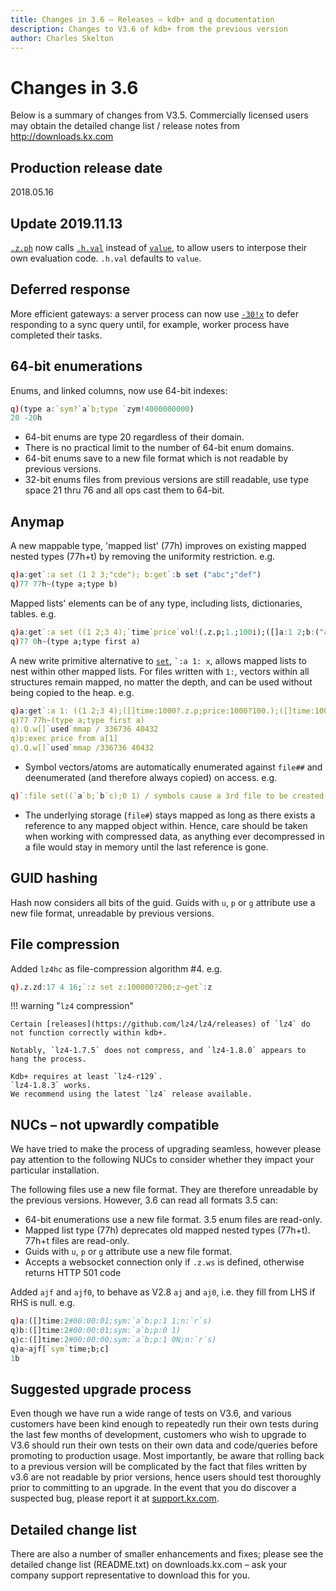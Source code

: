 ```yaml
---
title: Changes in 3.6 – Releases – kdb+ and q documentation
description: Changes to V3.6 of kdb+ from the previous version
author: Charles Skelton
---
```

# Changes in 3.6


Below is a summary of changes from V3.5. Commercially licensed users may obtain the detailed change list / release notes from <http://downloads.kx.com>


## Production release date

2018.05.16


## Update 2019.11.13

[`.z.ph`](../ref/dotz.md#zph-http-get) now calls [`.h.val`](../ref/doth.md#hval-value) instead of [`value`](../ref/value.md), to allow users to interpose their own evaluation code. `.h.val` defaults to `value`.


## Deferred response

More efficient gateways: a server process can now use [`-30!x`](../basics/internal.md#-30x-deferred-response) to defer responding to a sync query until, for example, worker process have completed their tasks. 


## 64-bit enumerations

Enums, and linked columns, now use 64-bit indexes:

```q
q)(type a:`sym?`a`b;type `zym!4000000000)
20 -20h
```

- 64-bit enums are type 20 regardless of their domain.
- There is no practical limit to the number of 64-bit enum domains.
- 64-bit enums save to a new file format which is not readable by previous versions.
- 32-bit enums files from previous versions are still readable, use type space 21 thru 76 and all ops cast them to 64-bit.

## Anymap

A new mappable type, 'mapped list' (77h) improves on existing mapped nested types (77h+t) by removing the uniformity restriction. e.g.
```q
q)a:get`:a set (1 2 3;"cde"); b:get`:b set ("abc";"def")
q)77 77h~(type a;type b)
```
Mapped lists' elements can be of any type, including lists, dictionaries, tables. e.g.
```q
q)a:get`:a set ((1 2;3 4);`time`price`vol!(.z.p;1.;100i);([]a:1 2;b:("ab";"cd")))
q)77 0h~(type a;type first a)
```
A new write primitive alternative to [`set`](../ref/get.md#set), `` `:a 1: x ``, allows mapped lists to nest within other mapped lists. For files written with `1:`, vectors within all structures remain mapped, no matter the depth, and can be used without being copied to the heap. e.g.
```q
q)a:get`:a 1: ((1 2;3 4);([]time:1000?.z.p;price:1000?100.);([]time:1000?.z.p;price:1000?200))
q)77 77h~(type a;type first a)
q).Q.w[]`used`mmap / 336736 40432
q)p:exec price from a[1]
q).Q.w[]`used`mmap /336736 40432
```
- Symbol vectors/atoms are automatically enumerated against `file##` and deenumerated (and therefore always copied) on access. e.g.
```q
q)`:file set((`a`b;`b`c);0 1) / symbols cause a 3rd file to be created, file##, which contains the enumeration domain
```
- The underlying storage (`file#`) stays mapped as long as there exists a reference to any mapped object within. Hence, care should be taken when working with compressed data, as anything ever decompressed in a file would stay in memory until the last reference is gone.

## GUID hashing

Hash now considers all bits of the guid. Guids with `u`, `p` or `g` attribute use a new file format, unreadable by previous versions.


## File compression

Added `lz4hc` as file-compression algorithm #4. e.g.

```q
q).z.zd:17 4 16;`:z set z:100000?200;z~get`:z
```

!!! warning "`lz4` compression"

    Certain [releases](https://github.com/lz4/lz4/releases) of `lz4` do not function correctly within kdb+.

    Notably, `lz4-1.7.5` does not compress, and `lz4-1.8.0` appears to hang the process. 

    Kdb+ requires at least `lz4-r129`.
    `lz4-1.8.3` works. 
    We recommend using the latest `lz4` release available.



## NUCs – not upwardly compatible

We have tried to make the process of upgrading seamless, however please pay attention to the following NUCs to consider whether they impact your particular installation.

The following files use a new file format. They are therefore unreadable by the previous versions. However, 3.6 can read all formats 3.5 can:

- 64-bit enumerations use a new file format. 3.5 enum files are read-only.
- Mapped list type (77h) deprecates old mapped nested types (77h+t). 77h+t files are read-only.
- Guids with `u`, `p` or `g` attribute use a new file format. 
- Accepts a websocket connection only if `.z.ws` is defined, otherwise returns HTTP 501 code

Added `ajf` and `ajf0`, to behave as V2.8 `aj` and `aj0`, i.e. they fill from LHS if RHS is null. e.g.
```q
q)a:([]time:2#00:00:01;sym:`a`b;p:1 1;n:`r`s)
q)b:([]time:2#00:00:01;sym:`a`b;p:0 1)
q)c:([]time:2#00:00:00;sym:`a`b;p:1 0N;n:`r`s)
q)a~ajf[`sym`time;b;c]
1b
```


## Suggested upgrade process

Even though we have run a wide range of tests on V3.6, and various customers have been kind enough to repeatedly run their own tests during the last few months of development, customers who wish to upgrade to V3.6 should run their own tests on their own data and code/queries before promoting to production usage. Most importantly, be aware that rolling back to a previous version will be complicated by the fact that files written by v3.6 are not readable by prior versions, hence users should test thoroughly prior to committing to an upgrade. In the event that you do discover a suspected bug, please report it at [support.kx.com](https://support.kx.com).


## Detailed change list

There are also a number of smaller enhancements and fixes; please see the detailed change list (README.txt) on downloads.kx.com – ask your company support representative to download this for you.